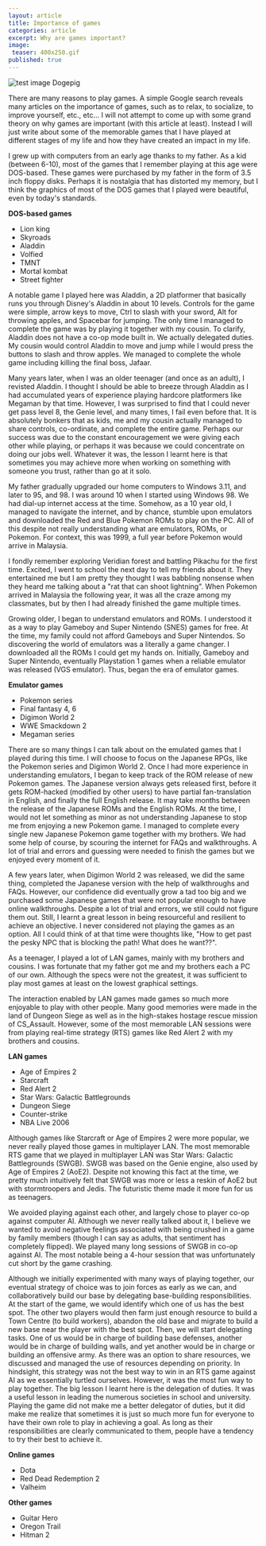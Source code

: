 ```yaml
---
layout: article
title: Importance of games
categories: article
excerpt: Why are games important?
image:
 teaser: 400x250.gif
published: true
---
```


![test image Dogepig]({{site.baseurl}}/images/dogepig-Bang-Profile_png.png)

There are many reasons to play games. A simple Google search reveals many articles on the importance of games, such as to relax, to socialize, to improve yourself, etc., etc... I will not attempt to come up with some grand theory on why games are important (with this article at least). Instead I will just write about some of the memorable games that I have played at different stages of my life and how they have created an impact in my life.

I grew up with computers from an early age thanks to my father. As a kid (between 6-10), most of the games that I remember playing at this age were DOS-based. These games were purchased by my father in the form of 3.5 inch floppy disks. Perhaps it is nostalgia that has distorted my memory, but I think the graphics of most of the DOS games that I played were beautiful, even by today's standards. 

**DOS-based games**
- Lion king
- Skyroads
- Aladdin
- Volfied
- TMNT
- Mortal kombat
- Street fighter

A notable game I played here was Aladdin, a 2D platformer that basically runs you through Disney's Aladdin in about 10 levels. Controls for the game were simple, arrow keys to move, Ctrl to slash with your sword, Alt for throwing apples, and Spacebar for jumping. The only time I managed to complete the game was by playing it together with my cousin. To clarify, Aladdin does not have a co-op mode built in. We actually delegated duties. My cousin would control Aladdin to move and jump while I would press the buttons to slash and throw apples. We managed to complete the whole game including killing the final boss, Jafaar.

Many years later, when I was an older teenager (and once as an adult), I revisted Aladdin. I thought I should be able to breeze through Aladdin as I had accumulated years of experience playing hardcore platformers like Megaman by that time. However, I was surprised to find that I could never get pass level 8, the Genie level, and many times, I fail even before that. It is absolutely bonkers that as kids, me and my cousin actually managed to share controls, co-ordinate, and complete the entire game. Perhaps our success was due to the constant encouragement we were giving each other while playing, or perhaps it was because we could concentrate on doing our jobs well. Whatever it was, the lesson I learnt here is that sometimes you may achieve more when working on something with someone you trust, rather than go at it solo. 

My father gradually upgraded our home computers to Windows 3.11, and later to 95, and 98. I was around 10 when I started using Windows 98. We had dial-up internet access at the time. Somehow, as a 10 year old, I managed to navigate the internet, and by chance, stumble upon emulators and downloaded the Red and Blue Pokemon ROMs to play on the PC. All of this despite not really understanding what are emulators, ROMs, or Pokemon. For context, this was 1999, a full year before Pokemon would arrive in Malaysia.

I fondly remember exploring Veridian forest and battling Pikachu for the first time. Excited, I went to school the next day to tell my friends about it. They entertained me but I am pretty they thought I was babbling nonsense when they heard me talking about a "rat that can shoot lightning". When Pokemon arrived in Malaysia the following year, it was all the craze among my classmates, but by then I had already finished the game multiple times. 

Growing older, I began to understand emulators and ROMs. I understood it as a way to play Gameboy and Super Nintendo (SNES) games for free. At the time, my family could not afford Gameboys and Super Nintendos. So discovering the world of emulators was a literally a game changer. I downloaded all the ROMs I could get my hands on. Initially, Gameboy and Super Nintendo, eventually Playstation 1 games when a reliable emulator was released (VGS emulator). Thus, began the era of emulator games.

**Emulator games**
- Pokemon series
- Final fantasy 4, 6
- Digimon World 2
- WWE Smackdown 2
- Megaman series

There are so many things I can talk about on the emulated games that I played during this time. I will choose to focus on the Japanese RPGs, like the Pokemon series and Digimon World 2. Once I had more experience in understanding emulators, I began to keep track of the ROM release of new Pokemon games. The Japanese version always gets released first, before it gets ROM-hacked (modified by other users) to have partial fan-translation in English, and finally the full English release. It may take months between the release of the Japanese ROMs and the English ROMs. At the time, I would not let something as minor as not understanding Japanese to stop me from enjoying a new Pokemon game. I managed to complete every single new Japanese Pokemon game together with my brothers. We had some help of course, by scouring the internet for FAQs and walkthroughs. A lot of trial and errors and guessing were needed to finish the games but we enjoyed every moment of it. 

A few years later, when Digimon World 2 was released, we did the same thing, completed the Japanese version with the help of walkthroughs and FAQs. However, our confidence did eventually grow a tad too big and we purchased some Japanese games that were not popular enough to have online walkthroughs. Despite a lot of trial and errors, we still could not figure them out. Still, I learnt a great lesson in being resourceful and resilient to achieve an objective. I never considered not playing the games as an option. All I could think of at that time were thoughts like, "How to get past the pesky NPC that is blocking the path! What does he want??".

As a teenager, I played a lot of LAN games, mainly with my brothers and cousins. I was fortunate that my father got me and my brothers each a PC of our own. Although the specs were not the greatest, it was sufficient to play most games at least on the lowest graphical settings.

The interaction enabled by LAN games made games so much more enjoyable to play with other people. Many good memories were made in the land of Dungeon Siege as well as in the high-stakes hostage rescue mission of CS_Assault. However, some of the most memorable LAN sessions were from playing real-time strategy (RTS) games like Red Alert 2 with my brothers and cousins.

**LAN games**
- Age of Empires 2
- Starcraft
- Red Alert 2
- Star Wars: Galactic Battlegrounds
- Dungeon Siege
- Counter-strike
- NBA Live 2006

Although games like Starcraft or Age of Empires 2 were more popular, we never really played those games in multiplayer LAN. The most memorable RTS game that we played in multiplayer LAN was Star Wars: Galactic Battlegrounds (SWGB). SWGB was based on the Genie engine, also used by Age of Empires 2 (AoE2). Despite not knowing this fact at the time, we pretty much intuitively felt that SWGB was more or less a reskin of AoE2 but with stormtroopers and Jedis. The futuristic theme made it more fun for us as teenagers.

We avoided playing against each other, and largely chose to player co-op against computer AI. Although we never really talked about it, I believe we wanted to avoid negative feelings associated with being crushed in a game by family members (though I can say as adults, that sentiment has completely flipped). We played many long sessions of SWGB in co-op against AI. The most notable being a 4-hour session that was unfortunately cut short by the game crashing.

Although we initially experimented with many ways of playing together, our eventual strategy of choice was to join forces as early as we can, and collaboratively build our base by delegating base-building responsibilities. At the start of the game, we would identify which one of us has the best spot. The other two players would then farm just enough resource to build a Town Centre (to build workers), abandon the old base and migrate to build a new base near the player with the best spot. Then, we will start delegating tasks. One of us would be in charge of building base defenses, another would be in charge of building walls, and yet another would be in charge or building an offensive army. As there was an option to share resources, we discussed and managed the use of resources depending on priority. In hindsight, this strategy was not the best way to win in an RTS game against AI as we essentially turtled ourselves. However, it was the most fun way to play together. The big lesson I learnt here is the delegation of duties. It was a useful lesson in leading the numerous societies in school and university. Playing the game did not make me a better delegator of duties, but it did make me realize that sometimes it is just so much more fun for everyone to have their own role to play in achieving a goal. As long as their responsibilities are clearly communicated to them, people have a tendency to try their best to achieve it.


**Online games**
- Dota
- Red Dead Redemption 2
- Valheim

**Other games**
- Guitar Hero
- Oregon Trail
- Hitman 2

